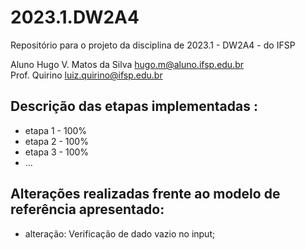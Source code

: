 # 2023.1.DW2A4
Repositório para o projeto da disciplina de 2023.1 - DW2A4 - do IFSP 

Aluno Hugo V. Matos da Silva  <hugo.m@aluno.ifsp.edu.br>  \
Prof. Quirino         <luiz.quirino@ifsp.edu.br>

## Descrição das etapas implementadas :
- etapa 1 - 100%
- etapa 2 - 100%
- etapa 3 - 100%
- ...

## Alterações realizadas frente ao modelo de referência apresentado:
- alteração: Verificação de dado vazio no input;
